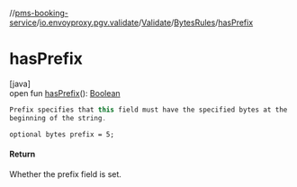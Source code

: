 //[pms-booking-service](../../../../index.md)/[io.envoyproxy.pgv.validate](../../index.md)/[Validate](../index.md)/[BytesRules](index.md)/[hasPrefix](has-prefix.md)

# hasPrefix

[java]\
open fun [hasPrefix](has-prefix.md)(): [Boolean](https://kotlinlang.org/api/core/kotlin-stdlib/kotlin/-boolean/index.html)

```kotlin
Prefix specifies that this field must have the specified bytes at the
beginning of the string.

```
`optional bytes prefix = 5;`

#### Return

Whether the prefix field is set.